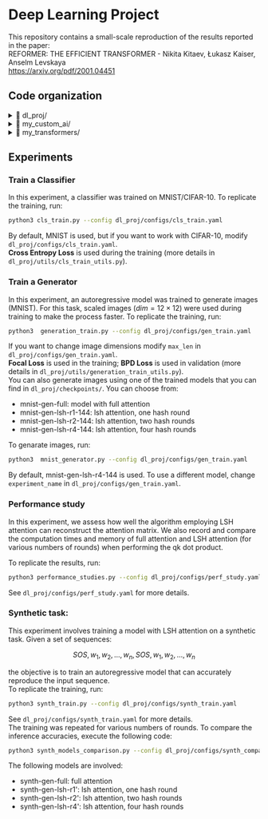 # Deep Learning Project
This repository contains a small-scale reproduction of the results reported in the paper:  
REFORMER: THE EFFICIENT TRANSFORMER - Nikita Kitaev, Łukasz Kaiser, Anselm Levskaya  
https://arxiv.org/pdf/2001.04451

## Code organization

<details>
  <summary>📂 dl_proj/</summary>

  - `checkpoints/` contains the best models I trained
  - `configs/` includes all .yaml files used to configure the different experiments:
      - `cls_train.yaml` configuration for `cls_train.py`
      - `gen_train.yaml` configuration for `generation_train.py`
      - `perf_study.yaml` configuration for `performance_studies.py`
      - `synth_comparison.yaml` configuration for `synth_models_comparison.py`
      - `synth_train.yaml` configuration for `synth_train.py`
  - `models/` includes:
      - `classification_model.py`
      - `generation_model.py`
  - `synth_dataset_builder/` includes:
      - `synthetic_dataset.py` it generates the dataset used in `synth_train.py`
  - `utils/` includes:
      - `cls_train_utils.py` utility functions for `cls_train.py`
      - `generation_train_utils.py` utility functions for `generation_train.py`
      - `performance_utils.py` utility functions for `performance_studies.py`
      - `synth_train_utils.py` utility functions for `synth_train.py`
      - `graphic_utils.py` includes functions used to plot images and graphs
      - `positional_encoding.py`
</details>

<details>
  <summary>📂 my_custom_ai/</summary>  
  
  - `custom_train/` module with the custom train function
  - `utils` module with utilities
</details>

<details>
  <summary>📂 my_transformers/</summary>  
  
  - `layers.py`
  - `modules.py`
  - `local_sensitive_hashing.py`
  - `rev_layers.py`
  - `sublayers.py`
</details>

## Experiments

### Train a Classifier
In this experiment, a classifier was trained on MNIST/CIFAR-10. To replicate the training, run:
```bash
python3 cls_train.py --config dl_proj/configs/cls_train.yaml
```
By default, MNIST is used, but if you want to work with CIFAR-10, modify `dl_proj/configs/cls_train.yaml`.  
**Cross Entropy Loss** is used during the training (more details in `dl_proj/utils/cls_train_utils.py`).


### Train a Generator
In this experiment, an autoregressive model was trained to generate images (MNIST). For this task, scaled images ($dim=12×12$) were used during training to make the process faster. To replicate the training, run:

```bash
python3  generation_train.py --config dl_proj/configs/gen_train.yaml
```
If you want to change image dimensions modify `max_len` in `dl_proj/configs/gen_train.yaml`.  
**Focal Loss** is used in the training; **BPD Loss** is used in validation (more details in `dl_proj/utils/generation_train_utils.py`).  
You can also generate images using one of the trained models that you can find in `dl_proj/checkpoints/`. You can choose from:
* mnist-gen-full: model with full attention
* mnist-gen-lsh-r1-144: lsh attention, one hash round
* mnist-gen-lsh-r2-144: lsh attention, two hash rounds
* mnist-gen-lsh-r4-144: lsh attention, four hash rounds

To genarate images, run:
```bash
python3  mnist_generator.py --config dl_proj/configs/gen_train.yaml
```
By default, mnist-gen-lsh-r4-144 is used. To use a different model, change `experiment_name` in `dl_proj/configs/gen_train.yaml`.


### Performance study
In this experiment, we assess how well the algorithm employing LSH attention can reconstruct the attention matrix. We also record and compare the computation times and memory of full attention and LSH attention (for various numbers of rounds) when performing the qk dot product.  

To replicate the results, run:
```bash
python3 performance_studies.py --config dl_proj/configs/perf_study.yaml
```
See `dl_proj/configs/perf_study.yaml` for more details.


### Synthetic task:
This experiment involves training a model with LSH attention on a synthetic task. Given a set of sequences:  

$$
SOS, w_1, w_2, ..., w_n, SOS, w_1, w_2, ..., w_n 
$$

the objective is to train an autoregressive model that can accurately reproduce the input sequence.  
To replicate the training, run:
```bash
python3 synth_train.py --config dl_proj/configs/synth_train.yaml
```
See `dl_proj/configs/synth_train.yaml` for more details.  
The training was repeated for various numbers of rounds. To compare the inference accuracies, execute the following code:
```bash
python3 synth_models_comparison.py --config dl_proj/configs/synth_comparison.yaml
```
The following models are involved:
* synth-gen-full: full attention
* synth-gen-lsh-r1': lsh attention, one hash round
* synth-gen-lsh-r2': lsh attention, two hash rounds
* synth-gen-lsh-r4': lsh attention, four hash rounds
